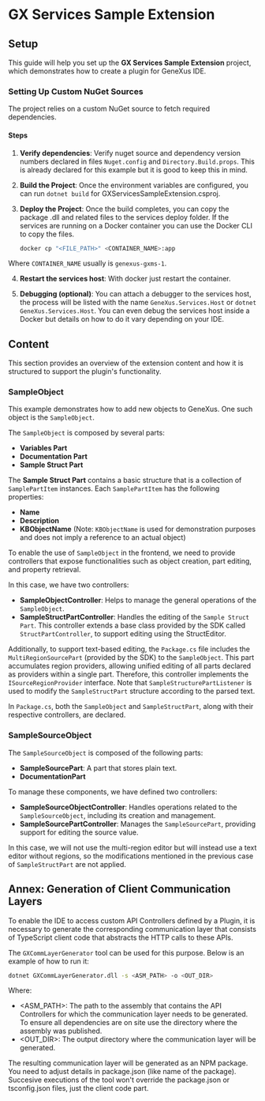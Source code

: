 # GX Services Sample Extension

## Setup

This guide will help you set up the **GX Services Sample Extension** project, which demonstrates how to create a plugin for GeneXus IDE.

### Setting Up Custom NuGet Sources

The project relies on a custom NuGet source to fetch required dependencies.

#### Steps

1. **Verify dependencies**: Verify nuget source and dependency version numbers declared in files `Nuget.config` and `Directory.Build.props`. This is already declared for this example but it is good to keep this in mind.

2. **Build the Project**: Once the environment variables are configured, you can run ```dotnet build``` for GXServicesSampleExtension.csproj. 

3. **Deploy the Project**: Once the build completes, you can copy the package .dll and related files to the services deploy folder. If the services are running on a Docker container you can use the Docker CLI to copy the files.

   ```bash
   docker cp "<FILE_PATH>" <CONTAINER_NAME>:app
   ```

Where `CONTAINER_NAME` usually is  `genexus-gxms-1`.

4. **Restart the services host**: With docker just restart the container.

5. **Debugging (optional)**: You can attach a debugger to the services host, the process will be listed with the name `GeneXus.Services.Host` or `dotnet GeneXus.Services.Host`. You can even debug the services host inside a Docker but details on how to do it vary depending on your IDE.

## Content

This section provides an overview of the extension content and how it is structured to support the plugin's functionality.

### SampleObject

This example demonstrates how to add new objects to GeneXus. One such object is the `SampleObject`.

The `SampleObject` is composed by several parts:
- **Variables Part**
- **Documentation Part**
- **Sample Struct Part**

The **Sample Struct Part** contains a basic structure that is a collection of `SamplePartItem` instances. Each `SamplePartItem` has the following properties:
- **Name**
- **Description**
- **KBObjectName** (Note: `KBObjectName` is used for demonstration purposes and does not imply a reference to an actual object)

To enable the use of `SampleObject` in the frontend, we need to provide controllers that expose functionalities such as object creation, part editing, and property retrieval.

In this case, we have two controllers:
- **SampleObjectController**: Helps to manage the general operations of the `SampleObject`.
- **SampleStructPartController**: Handles the editing of the `Sample Struct Part`. This controller extends a base class provided by the SDK called `StructPartController`, to support editing using the StructEditor.

Additionally, to support text-based editing, the `Package.cs` file includes the `MultiRegionSourcePart` (provided by the SDK) to the `SampleObject`. This part accumulates region providers, allowing unified editing of all parts declared as providers within a single part. Therefore, this controller implements the `ISourceRegionProvider` interface. Note that `SampleStructurePartListener` is used to modify the `SampleStructPart` structure according to the parsed text.

In `Package.cs`, both the `SampleObject` and `SampleStructPart`, along with their respective controllers, are declared.

### SampleSourceObject

The `SampleSourceObject` is composed of the following parts:
- **SampleSourcePart**: A part that stores plain text.
- **DocumentationPart**

To manage these components, we have defined two controllers:
- **SampleSourceObjectController**: Handles operations related to the `SampleSourceObject`, including its creation and management.
- **SampleSourcePartController**: Manages the `SampleSourcePart`, providing support for editing the source value.

In this case, we will not use the multi-region editor but will instead use a text editor without regions, so the modifications mentioned in the previous case of `SampleStructPart` are not applied.

## Annex: Generation of Client Communication Layers

To enable the IDE to access custom API Controllers defined by a Plugin, it is necessary to generate the corresponding communication layer that consists of TypeScript client code that abstracts the HTTP calls to these APIs.

The `GXCommLayerGenerator` tool can be used for this purpose. Below is an example of how to run it:

   ```bash
   dotnet GXCommLayerGenerator.dll -s <ASM_PATH> -o <OUT_DIR>
   ```

Where:

- <ASM_PATH>: The path to the assembly that contains the API Controllers for which the communication layer needs to be generated. To ensure all dependencies are on site use the directory where the assembly was published.
- <OUT_DIR>: The output directory where the communication layer will be generated.

The resulting communication layer will be generated as an NPM package. You need to adjust details in package.json (like name of the package). Succesive executions of the tool won't override the package.json or tsconfig.json files, just the client code part.
